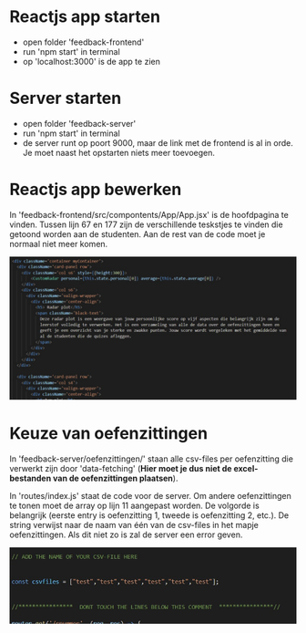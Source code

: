 
# Reactjs app starten

- open folder 'feedback-frontend'
- run 'npm start' in terminal
- op 'localhost:3000' is de app te zien

# Server starten

- open folder 'feedback-server'
- run 'npm start' in terminal
- de server runt op poort 9000, maar de link met de frontend is al in orde. Je moet naast het opstarten niets meer toevoegen.

# Reactjs app bewerken

In 'feedback-frontend/src/compontents/App/App.jsx' is de hoofdpagina te vinden. Tussen lijn 67 en 177 zijn de verschillende teskstjes te vinden die getoond worden aan de studenten. Aan de rest van de code moet je normaal niet meer komen.

<p align="center"> <img src="res/tekst_react.jpg"></p>

# Keuze van oefenzittingen

In 'feedback-server/oefenzittingen/' staan alle csv-files per oefenzitting die verwerkt zijn door 'data-fetching' (**Hier moet je dus niet de excel-bestanden van de oefenzittingen plaatsen**). 

In 'routes/index.js' staat de code voor de server. Om andere oefenzittingen te tonen moet de array op lijn 11 aangepast worden. De volgorde is belangrijk (eerste entry is oefenzitting 1, tweede is oefenzitting 2, etc.). De string verwijst naar de naam van één van de csv-files in het mapje oefenzittingen. Als dit niet zo is zal de server een error geven.

<p align="center"> <img src="res/csv_input.jpg"></p>

